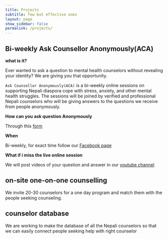 ```yaml
---
title: Projects
subtitle: few but effective ones
layout: page
show_sidebar: false
permalink: /projects/
---
```


## Bi-weekly Ask Counsellor Anonymously(ACA)

**what is it?**

Ever wanted to ask a question to mental health counselors without revealing your identity? We are giving you that opportunity.

`Ask Counsellor Anonymously(ACA)` is a bi-weekly online sessions on supporting Nepali diaspora cope with
stress, anxiety, and other mental health struggles.
The sessions will be joined by verified and professional Nepali counselors who
will be giving answers to the questions we receive from people anonymously.

**How can you ask question Anonymously**

Through this [form](https://docs.google.com/forms/d/1pE33RquBAiBy4LsLFRf0lmvniPxjGxwe4ratj672kb8)

**When**

Bi-weekly, for exact time follow our [Facebook page](https://facebook.com/meropahilokadam)

**What if i miss the live online session**

We will post videos of your question and answer in our [youtube channel](https://www.youtube.com/channel/UCEZYcHyN2VQKoP4xyYtjDBw)

## on-site one-on-one counselling

We invite 20-30 counselors for a one day program and match them with the people seeking counseling.

## counselor database

We are working to make the database of all the Nepali counselors so that we can easily connect people seeking help with right counselor
